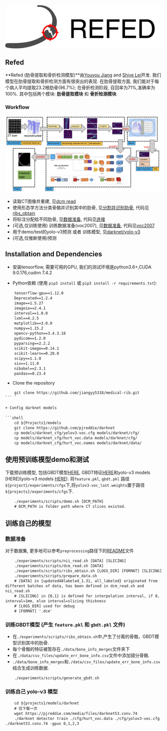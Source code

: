 
![REFED_logo](.github/logo_refed_side_white.jpg)

## Refed

**Refed (肋骨提取和骨折检测模型)**由[Youyou Jiang](jiangyy5318@gmail.com) and [Shiye Lei](leishiye@gmail.com)开发. 我们模型在肋骨提取和骨折检测方面有很突出的表现.
在肋骨提取方面, 我们能对于每个病人平均提取23.2根肋骨(96.7%); 在骨折检测阶段, 召回率为71%,准确率为100%.
其中包括两个模块: **肋骨提取模块** 和 **骨折检测模块**.

### Workflow

![workflow](.github/tech_route.jpeg)

+ 读取CT图像并重建, 见[dcm read](preprocessing/separated)
+ 使用形态学方法分类骨骼并识别其中的肋骨, 见[分割并识别肋骨](preprocessing/separated), 代码见[ribs_obtain](preprocessing/separated/ribs_obtain)
+ 将标注分配给不同肋骨, 见[数据准备](preprocessing/prepare_data), 代码见[连接](preprocessing/prepare_data/join_xls_nii_rib.py)
+ (可选,仅训练使用) 训练数据准备(voc2007), 见[数据准备](preprocessing/prepare_data), 代码见[voc2007](preprocessing/prepare_data/voc2007/write_xml_and_pic_voc2007.py)
+ 用于demo/test的yolo-v3预测 或者 训练模型, 见[darknet/yolo-v3](models/README.md)
+ (可选,仅推断使用)预测

## Installation and Dependencies

+ 安装tensorflow, 需要可用的GPU, 我们的测试环境是python3.6+,CUDA 9.0.176,cudnn 7.4.2

+ Python依赖 (使用 `pip3 install` 或 `pip3 install -r requirements.txt`):
```
    tensorflow-gpu==1.12.0
    Deprecated==1.2.4
    image==1.5.27
    imageio==2.4.1
    interval==1.0.0
    lxml==4.2.5
    matplotlib==3.0.0
    numpy==1.15.2
    opencv-python==3.4.3.18
    pydicom==1.2.0
    pyparsing==2.2.2
    scikit-image==0.14.1
    scikit-learn==0.20.0
    scipy==1.1.0
    six==1.11.0
    nibabel==2.3.1
    pandas==0.23.4
```
+ Clone the repository

```shell
    git clone https://github.com/jiangyy5318/medical-rib.git
``` `

+ Config darknet models

```shell
    cd ${Projects}/models
    git clone https://github.com/pjreddie/darknet
    cp models/darknet_cfg/yolov3-voc.cfg models/darknet/cfg/
    cp models/darknet_cfg/hurt_voc.data models/darknet/cfg/
    cp models/darknet_cfg/hurt_voc.names models/darknet/data/
```

## 使用预训练模型demo和测试

下载预训练模型, 包括GBDT模型[HERE](https://drive.google.com/open?id=1_-dP4Y6wYDC5lqQ4uaIcXrAM-AHT_xd7), 
GBDT特征[HERE](https://drive.google.com/open?id=1R8OkfLWniBhjFkAAYDlTWYwavt4dYaiB)和yolo-v3 models [HERE](yolo-v3 models [HERE](https://drive.google.com/open?id=1E6OMPPBoIje3YZszMEypKb2v6APsqaF8)).
将`feature.pkl`, `gbdt.pkl` 路径 `${project}/experiments/cfgs`下,将`yolov3-voc_last.weights`置于路径`${projects}/experiments/cfgs`下.

```shell
    ./experiments/scripts/demo.sh [DCM_PATH]
    # DCM_PATH is folder path where CT slices existed.
```

## 训练自己的模型

### 数据准备

对于数据集, 更多地可以参考`preprocessing`路径下的[README](preprocessing/README.md)文件

```shell
    ./experiments/scripts/nii_read.sh [DATA] [SLICING]
    ./experiments/scripts/dcm_read.sh [DATA]
    ./experiments/scripts/ribs_obtain.sh [LOGS_DIR] [FORMAT] [SLICING]
    ./experiments/scripts/prepare_data.sh
    # [DATA] in {updated48labeled_1.31, all_labeled} originated from different batches of data, has been defined in dcm_read.sh and nii_read.sh
    # [SLICING] in {0,1} is defined for interpolation interval, if 0, interval=1mm, else interval=slicing thickness 
    # [LOGS_DIR] used for debug
    # [FORMAT] '.dcm'
```

### 训练GBDT模型 (产生 `feature.pkl` 和 `gbdt.pkl` 文件)

+ 在`./experiments/scripts/ribs_obtain.sh`中,产生了分离的骨骼，GBDT模型识别其中的肋骨.
+ 每个骨骼的特征被暂存在`./data/bone_info_merges`文件夹下
+ 在`./data/csv_files/update_err_bone_info.csv`文件中添加错分骨骼.
+ `./data/bone_info_merges`和`./data/csv_files/update_err_bone_info.csv`结合生成训练数据.

```shell
    ./experiments/scripts/generate_gbdt.sh
```

### 训练自己 yolo-v3 模型

```shell
    cd ${projects}/models/darknet
    # 仅下载一次
    wget https://pjreddie.com/media/files/darknet53.conv.74
    ./darknet detector train ./cfg/hurt_voc.data ./cfg/yolov3-voc.cfg ./darknet53.conv.74 -gpus 0,1,2,3
```
